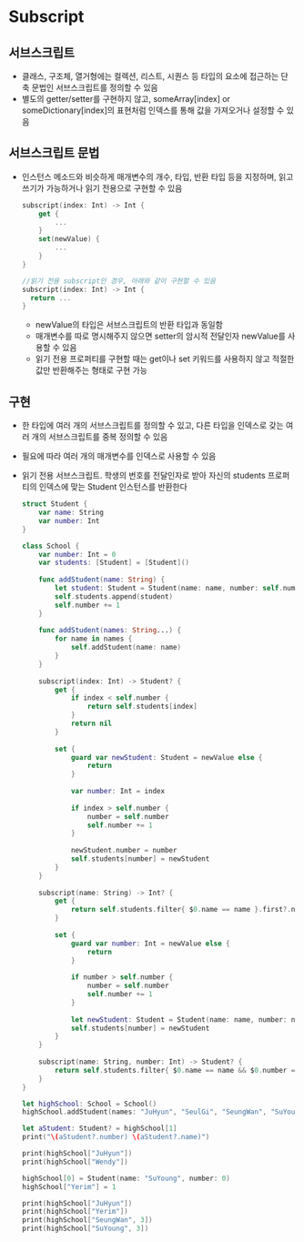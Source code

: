 # Subscript

## 서브스크립트

- 클래스, 구조체, 열거형에는 컬렉션, 리스트, 시퀀스 등 타입의 요소에 접근하는 단축 문법인 서브스크립트를 정의할 수 있음
- 별도의 getter/setter를 구현하지 않고, someArray[index] or someDictionary[index]의 표현처럼 인덱스를 통해 값을 가져오거나 설정할 수 있음

## 서브스크립트 문법

- 인스턴스 메소드와 비슷하게 매개변수의 개수, 타입, 반환 타입 등을 지정하며, 읽고 쓰기가 가능하거나 읽기 전용으로 구현할 수 있음

  ```swift
  subscript(index: Int) -> Int {
      get {
          ...
      }
      set(newValue) {
          ...
      }
  }
  ```

  ```swift
  //읽기 전용 subscript인 경우, 아래와 같이 구현할 수 있음
  subscript(index: Int) -> Int {
  	return ...
  }
  ```

  - newValue의 타입은 서브스크립트의 반환 타입과 동일함
  - 매개변수를 따로 명시해주지 않으면 setter의 암시적 전달인자 newValue를 사용할 수 있음
  - 읽기 전용 프로퍼티를 구현할 때는 get이나 set 키워드를 사용하지 않고 적절한 값만 반환해주는 형태로 구현 가능

## 구현

- 한 타입에 여러 개의 서브스크립트를 정의할 수 있고, 다른 타입을 인덱스로 갖는 여러 개의 서브스크립트를 중복 정의할 수 있음

- 필요에 따라 여러 개의 매개변수를 인덱스로 사용할 수 있음

- 읽기 전용 서브스크립트. 학생의 번호를 전달인자로 받아 자신의 students 프로퍼티의 인덱스에 맞는 Student 인스턴스를 반환한다

  ```swift
  struct Student {
      var name: String
      var number: Int
  }
  
  class School {
      var number: Int = 0
      var students: [Student] = [Student]()
      
      func addStudent(name: String) {
          let student: Student = Student(name: name, number: self.number)
          self.students.append(student)
          self.number += 1
      }
      
      func addStudent(names: String...) {
          for name in names {
              self.addStudent(name: name)
          }
      }
      
      subscript(index: Int) -> Student? {
          get {
              if index < self.number {
                  return self.students[index]
              }
              return nil
          }
          
          set {
              guard var newStudent: Student = newValue else {
                  return
              }
              
              var number: Int = index
              
              if index > self.number {
                  number = self.number
                  self.number += 1
              }
              
              newStudent.number = number
              self.students[number] = newStudent
          }
      }
      
      subscript(name: String) -> Int? {
          get {
              return self.students.filter{ $0.name == name }.first?.number
          }
          
          set {
              guard var number: Int = newValue else {
                  return
              }
              
              if number > self.number {
                  number = self.number
                  self.number += 1
              }
              
              let newStudent: Student = Student(name: name, number: number)
              self.students[number] = newStudent
          }
      }
      
      subscript(name: String, number: Int) -> Student? {
          return self.students.filter{ $0.name == name && $0.number == number }.first
      }
  }
  ```

  ```swift
  let highSchool: School = School()
  highSchool.addStudent(names: "JuHyun", "SeulGi", "SeungWan", "SuYoung", "Yerim")
  
  let aStudent: Student? = highSchool[1]
  print("\(aStudent?.number) \(aStudent?.name)")
  
  print(highSchool["JuHyun"])
  print(highSchool["Wendy"])
  
  highSchool[0] = Student(name: "SuYoung", number: 0)
  highSchool["Yerim"] = 1
  
  print(highSchool["JuHyun"])
  print(highSchool["Yerim"])
  print(highSchool["SeungWan", 3])
  print(highSchool["SuYoung", 3])
  ```


